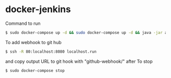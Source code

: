 # docker-jenkins
Command to run 
```bash
$ sudo docker-compose up -d && sudo docker-compose up -d && java -jar agent.jar -jnlpUrl http://127.0.0.1:8080/manage/computer/node1/jenkins-agent.jnlp -secret XXXXX -workDir "/home/shahar/jenkins"
```

To add webhook to git hub 
```bash
$ ssh -R 80:localhost:8080 localhost.run
```
and copy output URL to git hook with "github-webhook/" after
To stop
```bash
$ sudo docker-compose stop
```